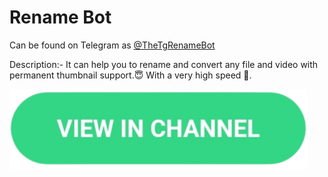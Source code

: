 # Rename Bot

Can be found on Telegram as [@TheTgRenameBot](https://telegram.me/TheTgRenameBot)

Description:- It can help you to rename and convert any file and video with permanent thumbnail support.😇
With a very high speed 🚀.

<a href="https://telegram.me/TheTgRenameBot"> <img src="/assets/viewinchannel.png" alt="@TheTgRenameBot" align="center"> </a>

